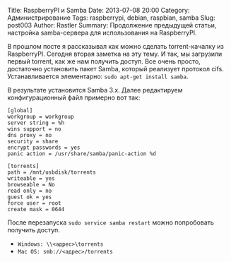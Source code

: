 Title: RaspberryPI и Samba
Date: 2013-07-08 20:00
Category: Администрирование
Tags: raspberrypi, debian, raspbian, samba
Slug: post003
Author: Rastler
Summary: Продолжение предыдущей статьи, настройка samba-сервера для использования на RaspberryPI.

В прошлом посте я рассказывал как можно сделать torrent-качалку из RaspberryPI. Сегодня вторая заметка на эту тему. 
И так, мы загрузили первый torrent, как же нам получить доступ. Все очень просто, достаточно установить пакет Samba, который реализует протокол cifs. Устанавливается элементарно:
`sudo apt-get install samba`.

В результате установится Samba 3.x. Далее редактируем конфигурационный файл примерно вот так:

```
[global]
workgroup = workgroup
server string = %h
wins support = no
dns proxy = no
security = share
encrypt passwords = yes
panic action = /usr/share/samba/panic-action %d

[torrents]
path = /mnt/usbdisk/torrents
writeable = yes
browseable = No
read only = no
guest ok = yes
force user = root
create mask = 0644

```
После перезапуска `sudo service samba restart` можно попробовать получить доступ.

- `Windows: \\<адрес>\torrents`
- `Mac OS: smb://<адрес>/torrents`

